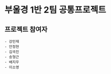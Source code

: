 # 부울경 1반 2팀 공통프로젝트  

## 프로젝트 참여자  
    - 강민재  
    - 안정현  
    - 김국진  
    - 송형근  
    - 배지우  
    - 이소영